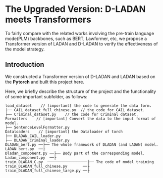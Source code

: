 #  The Upgraded Version: D-LADAN meets Transformers
To fairly compare with the related works involving the pre-train language mode(PLM) backbones, such as BERT, Lawformer, etc, we propose a Transformer version of LADAN and D-LADAN to verify the effectiveness of the model strategy.

## Introduction
We constructed a Transformer version of D-LADAN and LADAN based on the **Pytorch** and built this project here.

Here, we briefly describe the structure of the project and the functionality of some important subfolder, as follows:

```
load_dataset    // [important] the code to generate the data form.
├── CAIL_dataset_full_chinese.py  // the code for CAIL dataset.
├── Criminal_dataset.py    // the code for Criminal dataset.
Formatters    // [important] Convert the data to the input format of model.
├── SentenceLevelFormatter.py
Dataloaders    // [important] the Dataloader of torch
├── DLADAN_CAIL_loader.py
├── DLADAN_Criminal_loader.py
DLADAN_bert.py ──├── The whole framework of DLADAN (and LADAN) model.
LADAN_bert.py  ──├ 
Dladan_component.py ──├── Body part of the corresponding model.
Ladan_component.py  ──├ 
train_DLADAN_C.py  ──────────────────├── The code of model training
train_DLADAN_full_chinese.py       ──├
train_DLADAN_full_chinese_large.py ──├
